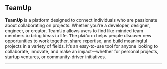  **TeamUp**
-----------------------------------------------------------------------------------------------------------------------------------------------------------------------

**TeamUp** is a platform designed to connect individuals who are passionate about collaborating on projects. Whether you're a developer, designer, engineer, or creator, TeamUp allows users to find like-minded team members to bring ideas to life. The platform helps people discover new opportunities to work together, share expertise, and build meaningful projects in a variety of fields. It’s an easy-to-use tool for anyone looking to collaborate, innovate, and make an impact—whether for personal projects, startup ventures, or community-driven initiatives.

-----------------------------------------------------------------------------------------------------------------------------------------------------------------------
